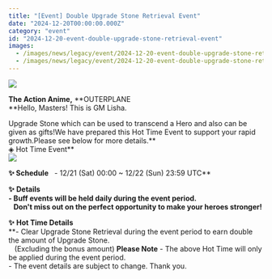 ```yaml
---
title: "[Event] Double Upgrade Stone Retrieval Event"
date: "2024-12-20T00:00:00.000Z"
category: "event"
id: "2024-12-20-event-double-upgrade-stone-retrieval-event"
images:
  - /images/news/legacy/event/2024-12-20-event-double-upgrade-stone-retrieval-event/5d12d8b92faa4955bfff6e390cbb5ba9.webp
  - /images/news/legacy/event/2024-12-20-event-double-upgrade-stone-retrieval-event/377ff2c70a8149b5846ea2ee40bb9559.webp
---
```


![](/images/news/legacy/event/2024-12-20-event-double-upgrade-stone-retrieval-event/5d12d8b92faa4955bfff6e390cbb5ba9.webp)  

**The Action Anime,** **OUTERPLANE  
**Hello, Masters! This is GM Lisha.  
  
Upgrade Stone which can be used to transcend a Hero and also can be given as gifts!We have prepared this Hot Time Event to support your rapid growth.Please see below for more details.**  
◈ Hot Time Event**  
![](/images/news/legacy/event/2024-12-20-event-double-upgrade-stone-retrieval-event/377ff2c70a8149b5846ea2ee40bb9559.webp)  
  

****✨** **Schedule****   - 12/21 (Sat) 00:00 ~ 12/22 (Sun) 23:59 UTC**  
  
**✨** **Details**  
**\- Buff events will be held daily during the event period.  
   Don't miss out on the perfect opportunity to make your heroes stronger!**  
  
**✨** **Hot Time Details**  
**\- Clear Upgrade Stone Retrieval during the event period to earn double the amount of Upgrade Stone.  
   (Excluding the bonus amount) **Please Note** \- The above Hot Time will only be applied during the event period.  
\- The event details are subject to change. Thank you.
